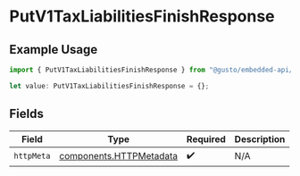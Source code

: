 # PutV1TaxLiabilitiesFinishResponse

## Example Usage

```typescript
import { PutV1TaxLiabilitiesFinishResponse } from "@gusto/embedded-api/models/operations/putv1taxliabilitiesfinish.js";

let value: PutV1TaxLiabilitiesFinishResponse = {};
```

## Fields

| Field                                                              | Type                                                               | Required                                                           | Description                                                        |
| ------------------------------------------------------------------ | ------------------------------------------------------------------ | ------------------------------------------------------------------ | ------------------------------------------------------------------ |
| `httpMeta`                                                         | [components.HTTPMetadata](../../models/components/httpmetadata.md) | :heavy_check_mark:                                                 | N/A                                                                |